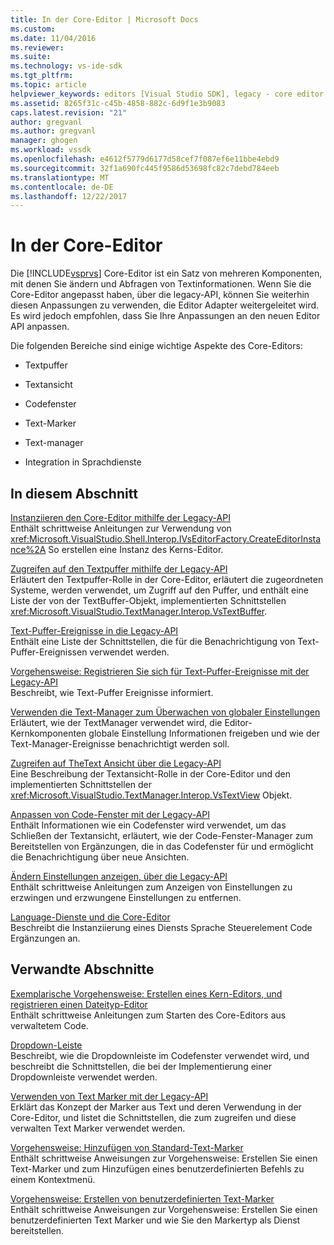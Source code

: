 ```yaml
---
title: In der Core-Editor | Microsoft Docs
ms.custom: 
ms.date: 11/04/2016
ms.reviewer: 
ms.suite: 
ms.technology: vs-ide-sdk
ms.tgt_pltfrm: 
ms.topic: article
helpviewer_keywords: editors [Visual Studio SDK], legacy - core editor
ms.assetid: 8265f31c-c45b-4858-882c-6d9f1e3b9083
caps.latest.revision: "21"
author: gregvanl
ms.author: gregvanl
manager: ghogen
ms.workload: vssdk
ms.openlocfilehash: e4612f5779d6177d58cef7f087ef6e11bbe4ebd9
ms.sourcegitcommit: 32f1a690fc445f9586d53698fc82c7debd784eeb
ms.translationtype: MT
ms.contentlocale: de-DE
ms.lasthandoff: 12/22/2017
---
```

# <a name="inside-the-core-editor"></a>In der Core-Editor
Die [!INCLUDE[vsprvs](../code-quality/includes/vsprvs_md.md)] Core-Editor ist ein Satz von mehreren Komponenten, mit denen Sie ändern und Abfragen von Textinformationen. Wenn Sie die Core-Editor angepasst haben, über die legacy-API, können Sie weiterhin diesen Anpassungen zu verwenden, die Editor Adapter weitergeleitet wird. Es wird jedoch empfohlen, dass Sie Ihre Anpassungen an den neuen Editor API anpassen.  
  
 Die folgenden Bereiche sind einige wichtige Aspekte des Core-Editors:  
  
-   Textpuffer  
  
-   Textansicht  
  
-   Codefenster  
  
-   Text-Marker  
  
-   Text-manager  
  
-   Integration in Sprachdienste  
  
## <a name="in-this-section"></a>In diesem Abschnitt  
 [Instanziieren den Core-Editor mithilfe der Legacy-API](../extensibility/instantiating-the-core-editor-by-using-the-legacy-api.md)  
 Enthält schrittweise Anleitungen zur Verwendung von <xref:Microsoft.VisualStudio.Shell.Interop.IVsEditorFactory.CreateEditorInstance%2A> So erstellen eine Instanz des Kerns-Editor.  
  
 [Zugreifen auf den Textpuffer mithilfe der Legacy-API](../extensibility/accessing-the-text-buffer-by-using-the-legacy-api.md)  
 Erläutert den Textpuffer-Rolle in der Core-Editor, erläutert die zugeordneten Systeme, werden verwendet, um Zugriff auf den Puffer, und enthält eine Liste der von der TextBuffer-Objekt, implementierten Schnittstellen <xref:Microsoft.VisualStudio.TextManager.Interop.VsTextBuffer>.  
  
 [Text-Puffer-Ereignisse in die Legacy-API](../extensibility/text-buffer-events-in-the-legacy-api.md)  
 Enthält eine Liste der Schnittstellen, die für die Benachrichtigung von Text-Puffer-Ereignissen verwendet werden.  
  
 [Vorgehensweise: Registrieren Sie sich für Text-Puffer-Ereignisse mit der Legacy-API](../extensibility/how-to-register-for-text-buffer-events-with-the-legacy-api.md)  
 Beschreibt, wie Text-Puffer Ereignisse informiert.  
  
 [Verwenden die Text-Manager zum Überwachen von globaler Einstellungen](../extensibility/using-the-text-manager-to-monitor-global-settings.md)  
 Erläutert, wie der TextManager verwendet wird, die Editor-Kernkomponenten globale Einstellung Informationen freigeben und wie der Text-Manager-Ereignisse benachrichtigt werden soll.  
  
 [Zugreifen auf TheText Ansicht über die Legacy-API](../extensibility/accessing-thetext-view-by-using-the-legacy-api.md)  
 Eine Beschreibung der Textansicht-Rolle in der Core-Editor und den implementierten Schnittstellen der <xref:Microsoft.VisualStudio.TextManager.Interop.VsTextView> Objekt.  
  
 [Anpassen von Code-Fenster mit der Legacy-API](../extensibility/customizing-code-windows-by-using-the-legacy-api.md)  
 Enthält Informationen wie ein Codefenster wird verwendet, um das Schließen der Textansicht, erläutert, wie der Code-Fenster-Manager zum Bereitstellen von Ergänzungen, die in das Codefenster für und ermöglicht die Benachrichtigung über neue Ansichten.  
  
 [Ändern Einstellungen anzeigen, über die Legacy-API](../extensibility/changing-view-settings-by-using-the-legacy-api.md)  
 Enthält schrittweise Anleitungen zum Anzeigen von Einstellungen zu erzwingen und erzwungene Einstellungen zu entfernen.  
  
 [Language-Dienste und die Core-Editor](../extensibility/language-services-and-the-core-editor.md)  
 Beschreibt die Instanziierung eines Diensts Sprache Steuerelement Code Ergänzungen an.  
  
## <a name="related-sections"></a>Verwandte Abschnitte  
 [Exemplarische Vorgehensweise: Erstellen eines Kern-Editors, und registrieren einen Dateityp-Editor](../extensibility/walkthrough-creating-a-core-editor-and-registering-an-editor-file-type.md)  
 Enthält schrittweise Anleitungen zum Starten des Core-Editors aus verwaltetem Code.  
  
 [Dropdown-Leiste](../extensibility/drop-down-bar.md)  
 Beschreibt, wie die Dropdownleiste im Codefenster verwendet wird, und beschreibt die Schnittstellen, die bei der Implementierung einer Dropdownleiste verwendet werden.  
  
 [Verwenden von Text Marker mit der Legacy-API](../extensibility/using-text-markers-with-the-legacy-api.md)  
 Erklärt das Konzept der Marker aus Text und deren Verwendung in der Core-Editor, und listet die Schnittstellen, die zum zugreifen und diese verwalten Text Marker verwendet werden.  
  
 [Vorgehensweise: Hinzufügen von Standard-Text-Marker](../extensibility/how-to-add-standard-text-markers.md)  
 Enthält schrittweise Anweisungen zur Vorgehensweise: Erstellen Sie einen Text-Marker und zum Hinzufügen eines benutzerdefinierten Befehls zu einem Kontextmenü.  
  
 [Vorgehensweise: Erstellen von benutzerdefinierten Text-Marker](../extensibility/how-to-create-custom-text-markers.md)  
 Enthält schrittweise Anweisungen zur Vorgehensweise: Erstellen Sie einen benutzerdefinierten Text Marker und wie Sie den Markertyp als Dienst bereitstellen.